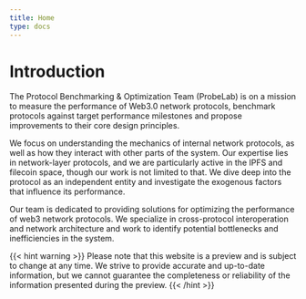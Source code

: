 ```yaml
---
title: Home
type: docs
---
```


# Introduction

The Protocol Benchmarking & Optimization Team (ProbeLab) is on a mission to measure the performance of Web3.0 network protocols, benchmark protocols against target performance milestones and propose improvements to their core design principles.

We focus on understanding the mechanics of internal network protocols, as well as how they interact with other parts of the system. Our expertise lies in network-layer protocols, and we are particularly active in the IPFS and filecoin space, though our work is not limited to that. We dive deep into the protocol as an independent entity and investigate the exogenous factors that influence its performance.

Our team is dedicated to providing solutions for optimizing the performance of web3 network protocols. We specialize in cross-protocol interoperation and network architecture and work to identify potential bottlenecks and inefficiencies in the system.

{{< hint warning >}}
Please note that this website is a preview and is subject to change at any time. 
We strive to provide accurate and up-to-date information, but we cannot guarantee 
the completeness or reliability of the information presented during the preview. 
{{< /hint >}}

